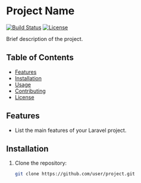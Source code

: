 # Project Name

[![Build Status](https://img.shields.io/travis/user/project/master.svg?style=flat-square)](https://travis-ci.org/user/project)
[![License](https://img.shields.io/github/license/user/project.svg?style=flat-square)](https://github.com/user/project/blob/master/LICENSE)

Brief description of the project.

## Table of Contents

- [Features](#features)
- [Installation](#installation)
- [Usage](#usage)
- [Contributing](#contributing)
- [License](#license)

## Features

- List the main features of your Laravel project.

## Installation

1. Clone the repository:
   ```bash
   git clone https://github.com/user/project.git
